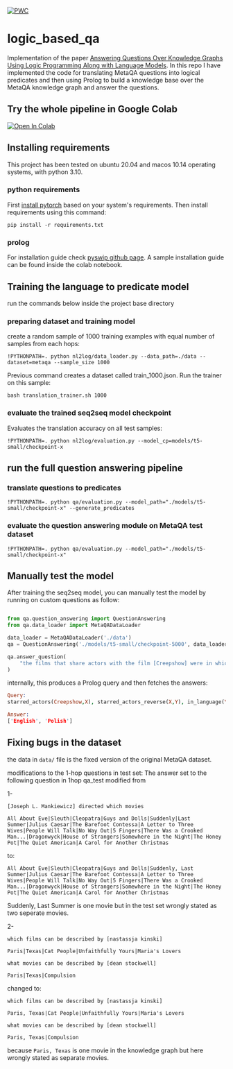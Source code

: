 [![PWC](https://img.shields.io/endpoint.svg?url=https://paperswithcode.com/badge/answering-questions-over-knowledge-graphs/question-answering-on-metaqa)](https://paperswithcode.com/sota/question-answering-on-metaqa?p=answering-questions-over-knowledge-graphs)

# logic_based_qa

Implementation of the paper [Answering Questions Over Knowledge Graphs Using Logic Programming Along with Language Models](https://arxiv.org/abs/2303.02206).
In this repo I have implemented the code for translating MetaQA 
questions into logical predicates and then using Prolog to build a 
knowledge base over the MetaQA knowledge graph and answer the questions.

## Try the whole pipeline in Google Colab

[![Open In Colab](https://colab.research.google.com/assets/colab-badge.svg)](https://colab.research.google.com/github/navidmdn/logic_based_qa/blob/main/notebooks/run.ipynb)


## Installing requirements

This project has been tested on ubuntu 20.04 and macos 10.14 operating systems, with
python 3.10.

### python requirements

First [install pytorch](https://pytorch.org/get-started/locally/) based on your system's requirements. Then install requirements using this command:
```
pip install -r requirements.txt
```

### prolog

For installation guide check [pyswip github page](https://github.com/yuce/pyswip). A sample installation 
guide can be found inside the colab notebook.


## Training the language to predicate model

run the commands below inside the project base directory

### preparing dataset and training model

create a random sample of 1000 training examples with equal number of samples from each hops:
```
!PYTHONPATH=. python nl2log/data_loader.py --data_path=./data --dataset=metaqa --sample_size 1000
```

Previous command creates a dataset called train_1000.json. Run the trainer on this sample:
```
bash translation_trainer.sh 1000
```

### evaluate the trained seq2seq model checkpoint

Evaluates the translation accuracy on all test samples:
 
```
!PYTHONPATH=. python nl2log/evaluation.py --model_cp=models/t5-small/checkpoint-x
```

## run the full question answering pipeline

### translate questions to predicates
```
!PYTHONPATH=. python qa/evaluation.py --model_path="./models/t5-small/checkpoint-x" --generate_predicates
```

### evaluate the question answering module on MetaQA test dataset
```
!PYTHONPATH=. python qa/evaluation.py --model_path="./models/t5-small/checkpoint-x"
```

## Manually test the model

After training the seq2seq model, you can manually test the model by running on
custom questions as follow:

```python

from qa.question_answering import QuestionAnswering
from qa.data_loader import MetaQADataLoader

data_loader = MetaQADataLoader('./data')
qa = QuestionAnswering('./models/t5-small/checkpoint-5000', data_loader)

qa.answer_question(
    "the films that share actors with the film [Creepshow] were in which languages"
)
```

internally, this produces a Prolog query and then fetches the answers:

```Prolog
Query:
starred_actors(Creepshow,X), starred_actors_reverse(X,Y), in_language(Y,Z)

Answer:
['English', 'Polish']

```

## Fixing bugs in the dataset

the data in `data/` file is the fixed version of the original MetaQA dataset.

modifications to the 1-hop questions in test set:
The answer set to the following question in 1hop qa_test modified from 

1- 
```
[Joseph L. Mankiewicz] directed which movies
	
All About Eve|Sleuth|Cleopatra|Guys and Dolls|Suddenly|Last Summer|Julius Caesar|The Barefoot Contessa|A Letter to Three Wives|People Will Talk|No Way Out|5 Fingers|There Was a Crooked Man...|Dragonwyck|House of Strangers|Somewhere in the Night|The Honey Pot|The Quiet American|A Carol for Another Christmas
```
to:

```
All About Eve|Sleuth|Cleopatra|Guys and Dolls|Suddenly, Last Summer|Julius Caesar|The Barefoot Contessa|A Letter to Three Wives|People Will Talk|No Way Out|5 Fingers|There Was a Crooked Man...|Dragonwyck|House of Strangers|Somewhere in the Night|The Honey Pot|The Quiet American|A Carol for Another Christmas
```

Suddenly, Last Summer is one movie but in the test set wrongly stated as two seperate movies.

2-

```
which films can be described by [nastassja kinski]

Paris|Texas|Cat People|Unfaithfully Yours|Maria's Lovers
```
```
what movies can be described by [dean stockwell]	

Paris|Texas|Compulsion
```

changed to:
```
which films can be described by [nastassja kinski]

Paris, Texas|Cat People|Unfaithfully Yours|Maria's Lovers
```
```
what movies can be described by [dean stockwell]	

Paris, Texas|Compulsion
```

because `Paris, Texas` is one movie in the knowledge graph but here wrongly stated
as separate movies.